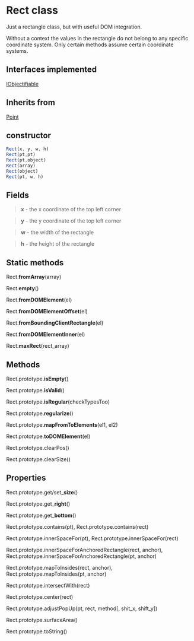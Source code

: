 # Rect class

Just a rectangle class, but with useful DOM integration.

Without a context the values in the rectangle do not belong to any specific coordinate system. Only certain methods assume certain coordinate systems.

## Interfaces implemented

[IObjectifiable](IObjectifiable.md)

## Inherits from

[Point](Point.md)

## constructor

```Javascript
Rect(x, y, w, h)
Rect(pt,pt)
Rect(pt,object)
Rect(array)
Rect(object)
Rect(pt, w, h)
```

## Fields

>**x** - the x coordinate of the top left corner

>**y** - the y coordinate of the top left corner

>**w** - the width of the rectangle

>**h** - the height of the rectangle

## Static methods

Rect.**fromArray**(array)

Rect.**empty**()

Rect.**fromDOMElement**(el)

Rect.**fromDOMElementOffset**(el)

Rect.**fromBoundingClientRectangle**(el)

Rect.**fromDOMElementInner**(el)

Rect.**maxRect**(rect_array)

## Methods

Rect.prototype.**isEmpty**()

Rect.prototype.**isValid**()

Rect.prototype.**isRegular**(checkTypesToo)

Rect.prototype.**regularize**()

Rect.prototype.**mapFromToElements**(el1, el2)

Rect.prototype.**toDOMElement**(el)

Rect.prototype.clearPos()

Rect.prototype.clearSize()



## Properties

Rect.prototype.get/set_**size**()

Rect.prototype.get_**right**()

Rect.prototype.get_**bottom**()

Rect.prototype.contains(pt), Rect.prototype.contains(rect)

Rect.prototype.innerSpaceFor(pt), Rect.prototype.innerSpaceFor(rect)

Rect.prototype.innerSpaceForAnchoredRectangle(rect, anchor), Rect.prototype.innerSpaceForAnchoredRectangle(pt, anchor)

Rect.prototype.mapToInsides(rect, anchor), Rect.prototype.mapToInsides(pt, anchor)

Rect.prototype.intersectWith(rect)

Rect.prototype.center(rect)

Rect.prototype.adjustPopUp(pt, rect, method[, shit_x, shift_y])

Rect.prototype.surfaceArea()

Rect.prototype.toString()